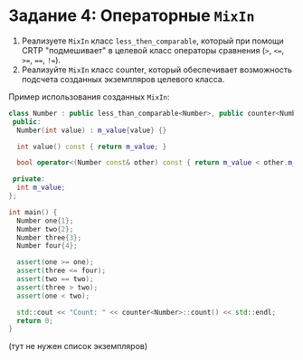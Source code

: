 # Задание 4: Операторные `MixIn`

1) Реализуете `MixIn` класс `less_then_comparable`, который при помощи CRTP "подмешивает" в целевой класс операторы сравнения (`>`, `<=`, `>=`, `==`, `!=`).
2) Реализуйте `MixIn` класс counter, который обеспечивает возможность подсчета созданных экземпляров целевого класса.

Пример использования созданных `MixIn`:
```cpp
class Number : public less_than_comparable<Number>, public counter<Number> {
 public:
  Number(int value) : m_value{value} {}

  int value() const { return m_value; }

  bool operator<(Number const& other) const { return m_value < other.m_value; }

 private:
  int m_value;
};

int main() {
  Number one{1};
  Number two{2};
  Number three{3};
  Number four{4};

  assert(one >= one);
  assert(three <= four);
  assert(two == two);
  assert(three > two);
  assert(one < two);

  std::cout << "Count: " << counter<Number>::count() << std::endl;
  return 0;
}
```

(тут не нужен список экземпляров)
